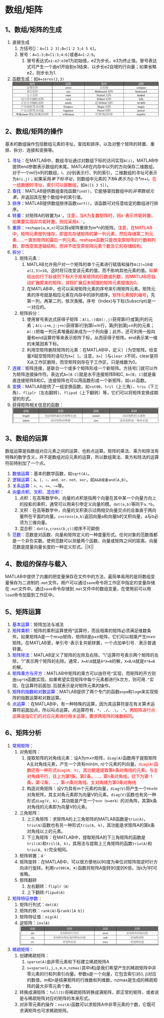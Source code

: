 # 数组/矩阵
## 1、数组/矩阵的生成
1. 直接生成
   1. 方括号[]：```A=[1 2 3];B=[1 2 3;4 5 6]```。
   2. 冒号：```A=1:3;B=[1:3;4:6]```或者```A=1:2:9```。
      1. 冒号表达式```e1:e2:e3```e1为初始值，e2为步长，e3为终止值。冒号表达式可产生一个由e1开始到e3结束、以步长e2自增的行向量；如果省略e2，则步长为1.
2. 函数生成：如```A=zeros(2,3)```
![矩阵生成常用函数](/MATLAB_Folder/imgFolder/矩阵生成常用函数.png)
## 2、数组/矩阵的操作
基本的数组操作包括数组元素的寻址，查找和排序，以及对整个矩阵的转置、重排、拆分、连接和变换等。
1. <font color=Blue>寻址</font>：在MATLAB中，数组寻址通过对数组下标的访问实现```A(i)```，MATLAB中提供end参数表示数组的末尾。MATLAB在内存中以列的方向保存二维数组，对于一个m行n列的数组，i、j分别表示行、列的索引，二维数组的寻址可表示为```A(i,j)```；如果采用*单下标寻址*，则数组中元素的*下标k表示为(j-1)\*m+i*。<font face="黑体" color=#ff0000>在一组数据时寻址，索引可以是数组</font>，如```A([1 3 5])```。
2. <font color=Blue>查找</font>：MATLAB提供数组查找函数```find()```，它能够查找数组中的*非零数组元素*，并返回其在整个数组中的索引值。
3. <font color=Blue>排序</font>：MATLAB提供数组排序函数```sort()```，该函数可对任意给定的数组进行排序。
4. <font color=Blue>转置</font>：对矩阵A的转置为```A'```。<font color=Red>注意，当A为复数矩阵时，则```A'```表示共轭转置，如果要实现非共轭转置，则应采用```A.'```</font>。
5. <font color=Blue>重排</font>：```reshape(a,m,n)```可以将a矩阵重排为m*n的矩阵。<font color=Red>注意，在MATLAB中，矩阵元素按列储存，即首先存储矩阵的第一列元素，然后存储第二列元素……一直到矩阵的最后一列元素。reshape函数只是改变原矩阵的行数和列数，即改变其逻辑结构，但并不改变原矩阵元素个数及它的存储结构。</font>
6. <font color=Blue>拆分</font>：
   1. 矩阵元素：
      1. MATLAB允许用户对一个矩阵的单个元素进行赋值和操作```A(2)=10或a(2,3)=10```。这时将只改变该元素的值，而不影响其他元素的值。<font color=Red>如果给出的行下标或列下标大于原来矩阵的行数或列数，则MATLAB将自动扩展原来的矩阵，并将扩展后未赋值的矩阵元素赋值为0。</font>
      2. 在MATLAB中，也可以采用矩阵元素的序号来引用矩阵元素。矩阵元素的序号就是相应元素在内存中的排列顺序。<font color=Red>矩阵元素按列编号</font>，先第一列，再第二列，依次类推。序号（Index)与下标(Subscript)是一一对应的。
   2. 矩阵拆分：
      1. 使用冒号表达式获得子矩阵：```A(i,:)或A(:,j)```获得第i行或第j列的元素；```A(i:i+m,j:j+n)```获得第i行到第i+m行，第j列到第j+n列的元素；```A(:)```把每一列元素堆叠起来成为一个列向量；此外，还可利用一般向量和end运算符等来表示矩阵下标，从而获得子矩阵。end表示某一维的末尾因素下标。
      2. 利用空矩阵删除矩阵的元素：在MATLAB中，定义```[ ]```为空矩阵。给变量X赋空矩阵的语句为```X=[ ]```。注意，```X=[ ]```与```clear X```不同，clear是将X从工作区删除，而空矩阵则存在于工作区，只是维数为0。
7. <font color=Blue>连接</font>：矩阵连接，是联合一个或多个矩阵形成一个新矩阵。方括号[ ]就可以作为矩阵连接操作符。表达式```A=[B C]```就是水平连接矩阵B和C, ```A=[B; C]```就是垂直连接矩阵B和C。连接矩阵也可以用函数形成一个新矩阵，如```cat```函数。
8. <font color=Blue>变换</font>：MATLAB提供了一组变换函数，如```rot90```、```tril```（上三角）、```triu```（下三角）、```fliplr```（左右翻转）、```flipud```（上下翻转）等，它们可以将矩阵变换成期望的形式。
9. 获得矩阵相关信息的函数：
![获取矩阵信息](/MATLAB_Folder/imgFolder/获取矩阵信息.png)
## 3、数组的运算
数组运算是指数组对应元素之间的运算，也称点运算。矩阵的乘法、乘方和除法有特殊的数学含义，并不是数组对应元素的运算，所以数组乘法、乘方和除法的运算符前特别加了一个点。
1. <font color=Blue>数值运算</font>：基本的数学函数，如```sqrt(A)```。
2. <font color=Blue>逻辑运算</font>：```&、|、~、and、or、not、xor```，如```A&B或者and(A,B)```。
3. <font color=Blue>关系运算</font>：```>、<、>=、~=```等。
4. <font color=Blue>向量点积、叉积、混合积</font>：
   1. 点积：在高等数学中，向量的点积是指两个向量在其中某一个向量方向上的投影的乘积，通常可以用来引申定义向量的模。```dot(a,b)```等同于```a.*b```。
   2. 叉积：在高等数学中，向量的叉积表示过两相交向量交点的且垂直于两向量所在平面的向量。```c=cross(a,b)```返回向量a和向量b的叉积向量，a与b必须为三维向量。
   3. 混合积：```dot(a,cross(b,c))```顺序不可颠倒
5. <font color=Blue>范数</font>：范数是对函数、向量和矩阵定义的一种度量形式。任何对象的范数值都是一个非负实数。使用范数可以测量两个函数、向量或矩阵之间的距离。向量范数是度量向量长度的一种定义形式。||X||
## 4、数组的保存与载入
MATLAB中提供了内置的把变量保存在文件中的方法，最简单易用的是将数组变量保存为二进制的```.mat```文件。用户可以通过```save```命令将工作区中指定的变量存储在```.mat```文件中。通过```save```命令存储到```.mat```文件中的数组变量，在使用前可以用```load```命令加载到工作区中。
## 5、矩阵运算
1. <font color=Blue>基本运算</font>：矩阵加法与减法
2. <font color=Blue>矩阵乘积</font>：矩阵的乘积运算使用*运算符，而且相乘的矩阵必须满足维数条件。如果矩阵A是一个m×p矩阵，矩阵B是p×n矩阵，它们可以相乘产生m×n矩阵。在MATLAB里，单引号```'```表示复共轭转置，一个点加单引号```.′```表示普通转置。
3. <font color=Blue>矩阵除法</font>：MATLAB定义了矩阵的左除及右除。“\”运算符号表示两个矩阵的左除，“/”表示两个矩阵的右除。通常，```X=A\B```就是```A*X=B```的解，```X=B/A```就是```X*A=B```的解。
4. <font color=Blue>矩阵乘方与开方</font>：MATLAB中矩阵的乘方可以由符号```^```实现，而矩阵的开方则由```sqrtm```函数实现。如果希望实现矩阵中每个元素都进行k次方，则可用```.^```实现，在运算符前面加```.```后就表示是对矩阵元素的操作。
5. <font color=Blue>矩阵的指数和对数运算</font>：MATLAB提供了两个专门的函数```expm```和```logm```来实现矩阵的指数运算和对数运算。
6. <font color=Blue>点运算</font> ：在MATLAB中，有一种特殊的运算，因为其运算符是在有关算术运算符前面加点，所以叫点运算。点运算符有```．*```、```./```、```.\```、```.^```。<font color=Red>两矩阵进行点运算是指它们的对应元素进行相关运算，要求两矩阵的维数相同</font>。
## 6、矩阵分析
1. <font color=Blue>常用矩阵</font>：
   1. 对角矩阵：
      1. 提取矩阵的对角线元素：设A为m×n矩阵，```diag(A)```函数用于提取矩阵A主对角线元素，产生一个具有min(m, n)个元素的列向量。<font color=Red>```diag(A)```函数还有一种形式```diag(A, k)```，其功能是提取第k条对角线的元素。与主对角线平行，往上为第1条，第2条，…，第n条对角线，往下为第-1条，第-2条，…，第-n条对角线。主对角线为第0条对角线</font>
      2. 构造对角矩阵：设V为具有m个元素的向量，```diag(V)```将产生一个m×m对角矩阵，其主对角元素即为向量V的元素。```diag(V)```函数也有另一种形式```diag(V, k)```，其功能是产生一个```n×n（n=m+k）```的对角阵，其第k条对角线的元素即为向量V的元素。
   2. 三角矩阵：
      1. 上三角矩阵：求矩阵A的上三角矩阵的MATLAB函数是```triu(A)```。```triu(A)```函数也有另一种形式```triu(A, k)```，其功能是求矩阵A的第k条对角线以上的元素。
      2. 下三角矩阵：在MATLAB中，提取矩阵A的下三角矩阵的函数是```tril(A)```和```tril(A, k)```，其用法与提取上三角矩阵的函数```triu(A)```和```triu(A, k)```完全相同。
   3. 矩阵转置：```A'```
   4. 矩阵旋转：在MATLAB中，可以很方便地以90度为单位对矩阵按逆时针方向进行旋转。利用```rot90(A, K)```函数将矩阵A旋转90度的K倍，当k为1时可省略。
   5. 矩阵翻转
      1. 左右翻转：```fliplr（A）```
      2. 上下翻转:```flipud(A)```
2. <font color=Blue>矩阵特征参数</font>：
   1. 矩阵行列式：```det(A)```
   2. 矩阵的秩：```rank(A)```与```rank([A b])```
   3. 矩阵特征值：```eig(A)```
   4. 逆矩阵：```inv(A)```
   ![矩阵特征参数](/MATLAB_Folder/imgFolder/矩阵特征参数.png)
3. <font color=Blue>稀疏矩阵</font>：
   1. 创建稀疏矩阵：
      1. ```sparse(A)```由非零元素和下标建立稀疏矩阵A
      2. ```s=sparse(i,j,s,m,n,nzmax)```其中i和j是我们希望产生的稀疏矩阵中非零元素的行和列索引向量。参数s是一个向量，它包含索引对(i, j)对应的数值，m和n是结果矩阵的行维数和列维数，nzmax是生成的稀疏矩阵的最大非零元素个数。
   2. 转换成满矩阵：```full(S)```将稀疏矩阵转换成满矩阵，即正常的矩阵，或者说是与稀疏矩阵对应的矩阵的本来形式。
   3. 对非零元素的操作：```nnz(A)```函数可以求矩阵A中非零元素的个数，它既可求满矩阵也可求稀疏矩阵。
   
